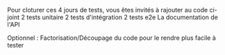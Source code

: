 Pour cloturer ces 4 jours de tests, vous êtes invités à rajouter au code ci-joint 
2 tests unitaire
2 tests d'intégration
2 tests e2e
La documentation de l'API

Optionnel : 
Factorisation/Découpage du code pour le rendre plus facile à tester
